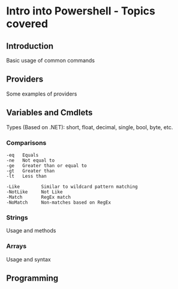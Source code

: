 # Intro into Powershell - Topics covered

## Introduction
Basic usage of common commands

## Providers
Some examples of providers

## Variables and Cmdlets
Types (Based on .NET): short, float, decimal, single, bool, byte, etc.

### Comparisons
    -eq   Equals
    -ne   Not equal to
    -ge   Greater than or equal to
    -gt   Greater than
    -lt   Less than

    -Like        Similar to wildcard pattern matching
    -NotLike     Not Like
    -Match       RegEx match
    -NoMatch     Non-matches based on RegEx


### Strings
Usage and methods

### Arrays
Usage and syntax

## Programming
 
